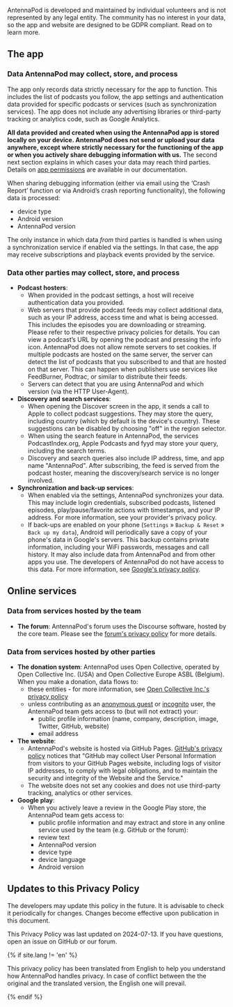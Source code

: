 AntennaPod is developed and maintained by individual volunteers and is not represented by any legal entity. The community has no interest in your data, so the app and website are designed to be GDPR compliant. Read on to learn more.

## The app

### Data AntennaPod may collect, store, and process
The app only records data strictly necessary for the app to function. This includes the list of podcasts you follow, the app settings and authentication data provided for specific podcasts or services (such as synchronization services). The app does not include any advertising libraries or third-party tracking or analytics code, such as Google Analytics.

**All data provided and created when using the AntennaPod app is stored locally on your device. AntennaPod does not send or upload your data anywhere, except where strictly necessary for the functioning of the app or when you actively share debugging information with us.** The second next section explains in which cases your data may reach third parties. Details on [app permissions](/documentation/general/app-permissions) are available in our documentation.

When sharing debugging information (either via email using the ‘Crash Report’ function or via Android’s crash reporting functionality), the following data is processed:
  - device type
  - Android version
  - AntennaPod version

The only instance in which data *from* third parties is handled is when using a synchronization service if enabled via the settings. In that case, the app may receive subscriptions and playback events provided by the service.


### Data other parties may collect, store, and process

- **Podcast hosters**:
  - When provided in the podcast settings, a host will receive authentication data you provided.
  - Web servers that provide podcast feeds may collect additional data, such as your IP address, access time and what is being accessed. This includes the episodes you are downloading or streaming. Please refer to their respective privacy policies for details. You can view a podcast’s URL by opening the podcast and pressing the info icon. AntennaPod does not allow remote servers to set cookies. If multiple podcasts are hosted on the same server, the server can detect the list of podcasts that you subscribed to and that are hosted on that server. This can happen when publishers use services like FeedBurner, Podtrac, or similar to distribute their feeds.
  - Servers can detect that you are using AntennaPod and which version (via the HTTP User-Agent).
- **Discovery and search services**:
  - When opening the Discover screen in the app, it sends a call to Apple to collect podcast suggestions. They may store the query, including country (which by default is the device's country). These suggestions can be disabled by choosing "off" in the region selector.
  - When using the search feature in AntennaPod, the services PodcastIndex.org, Apple Podcasts and fyyd may store your query, including the search terms.
  - Discovery and search queries also include IP address, time, and app name "AntennaPod". After subscribing, the feed is served from the podcast hoster, meaning the discovery/search service is no longer involved.
- **Synchronization and back-up services**:
  - When enabled via the settings, AntennaPod synchronizes your data. This may include login credentials, subscribed podcasts, listened episodes, play/pause/favorite actions with timestamps, and your IP address. For more information, see your provider's privacy policy.
  - If back-ups are enabled on your phone (`Settings` » `Backup & Reset` » `Back up my data`), Android will periodically save a copy of your phone's data in Google's servers. This backup contains private information, including your WiFi passwords, messages and call history. It may also include data from AntennaPod and from other apps you use. The developers of AntennaPod do not have access to this data. For more information, see [Google's privacy policy](https://policies.google.com).

## Online services

### Data from services hosted by the team
- **The forum**: AntennaPod's forum uses the Discourse software, hosted by the core team. Please see the [forum's privacy policy](https://forum.antennapod.org/privacy) for more details.

### Data from services hosted by other parties

- **The donation system**: AntennaPod uses Open Collective, operated by Open Collective Inc. (USA) and Open Collective Europe ASBL (Belgium). When you make a donation, data flows to:
  - these entities - for more information, see [Open Collective Inc.'s privacy policy](https://opencollective.com/privacypolicy)
  - unless contributing as an [anonymous guest](https://docs.opencollective.com/help/financial-contributors/payments#contributing-as-a-guest) or [incognito](https://docs.opencollective.com/help/financial-contributors/payments#select-a-contributor) user, the AntennaPod team gets access to (but will not extract) your:
    - public profile information (name, company, description, image, Twitter, GitHub, website)
    - email address
- **The website**:
  - AntennaPod's website is hosted via GitHub Pages. [GitHub's privacy policy](https://docs.github.com/en/github/site-policy/github-privacy-statement#github-pages) notices that "GitHub may collect User Personal Information from visitors to your GitHub Pages website, including logs of visitor IP addresses, to comply with legal obligations, and to maintain the security and integrity of the Website and the Service."
  - The website does not set any cookies and does not use third-party tracking, analytics or other services.
- **Google play**:
  - When you actively leave a review in the Google Play store, the AntennaPod team gets access to:
    - public profile information
    and may extract and store in any online service used by the team (e.g. GitHub or the forum):
    - review text
    - AntennaPod version
    - device type
    - device language
    - Android version

## Updates to this Privacy Policy
The developers may update this policy in the future. It is advisable to check it periodically for changes. Changes become effective upon publication in this document.

This Privacy Policy was last updated on 2024-07-13.
If you have questions, open an issue on GitHub or our forum.

<!-- mdpo-disable-next-line -->
{% if site.lang != 'en' %}

This privacy policy has been translated from English to help you understand how AntennaPod handles privacy. In case of conflict between the the original and the translated version, the English one will prevail.

<!-- mdpo-disable-next-line -->
{% endif %}

